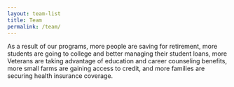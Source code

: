 ```yaml
---
layout: team-list
title: Team
permalink: /team/
---
```


As a result of our programs, more people are saving for retirement, more students are going to college and better managing their student loans, more Veterans are taking advantage of education and career counseling benefits, more small farms are gaining access to credit, and more families are securing health insurance coverage.
